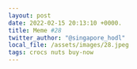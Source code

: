 ```yaml
---
layout: post
date: 2022-02-15 20:13:10 +0000.
title: Meme #28
twitter_author: "@singapore_hodl"
local_file: /assets/images/28.jpeg
tags: crocs nuts buy-now 
---
```

